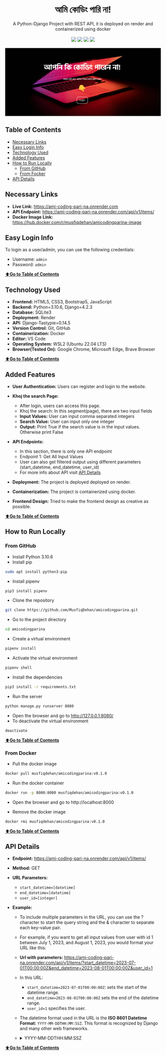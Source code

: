 <div align="center">
    <h1>আমি কোডিং পারি না!</h1>
    A Python-Django Project with REST API, it is deployed on render and containerized using docker
    <br>
    <br>
    <img src="https://img.shields.io/badge/Python-FFD43B?style=for-the-badge&logo=python&logoColor=blue">
    <img src="https://img.shields.io/badge/Django-092E20?style=for-the-badge&logo=django&logoColor=green">
    <img src="https://img.shields.io/badge/Docker-2CA5E0?style=for-the-badge&logo=docker&logoColor=white">
    <img src="https://img.shields.io/badge/Render-46E3B7?style=for-the-badge&logo=render&logoColor=white">
    <br>
    <br>
    <img src="static/homepage.png">
</div>

## Table of Contents

- [Necessary Links](#necessary-links)
- [Easy Login Info](#easy-login-info)
- [Technology Used](#technology-used)
- [Added Features](#added-features)
- [How to Run Locally](#how-to-run-locally) 
    - [From GitHub](#from-github)
    - [From Focker](#from-docker)
- [API Details](#api-details)

## Necessary Links

- **Live Link:** https://ami-coding-pari-na.onrender.com
- **API Endpoint:** https://ami-coding-pari-na.onrender.com/api/v1/items/
- **Docker Image Link:** https://hub.docker.com/r/musfiqdehan/amicodingparina-image

## Easy Login Info

To login as a user/admin, you can use the following credentials:

- Username: `admin`
- Password: `admin`

[⬆️**Go to Table of Contents**](#table-of-contents)

## Technology Used

- **Frontend:** HTML5, CSS3, Bootstrap5, JavaScript
- **Backend:** Python=3.10.6, Django=4.2.3
- **Database:** SQLite3
- **Deployment:** Render
- **API:** Django-Tastypie=0.14.5
- **Version Control:** Git, GitHub
- **Containerization:** Docker
- **Editor:** VS Code
- **Operating System:** WSL2 (Ubuntu 22.04 LTS)
- **Browser(Tested On):** Google Chrome, Microsoft Edge, Brave Browser

[⬆️**Go to Table of Contents**](#table-of-contents)


## Added Features

- **User Authentication:** Users can register and login to the website. 

- **Khoj the search Page:**

    - After login, users can access this page.
    - Khoj the search: In this segment(page), there are two input fields
    - **Input Values:** User can input comma separated integers
    - **Search Value:** User can input only one integer 
    - **Output:** Print True if the search value is in the input values. Otherwise print False

- **API Endpoints:**

    - In this section, there is only one API endpoint
    - Endpoint 1: Get All Input Values
    - User can also get filtered output using different parameters (start_datetime, end_datetime, user_id) 
    - For more info about API visit [API Details](#api-details)

- **Deployment:** The project is deployed deployed on render.

- **Containerization:** The project is containerized using docker.

- **Frontend Design:** Tried to make the frontend design as creative as possible.


[⬆️**Go to Table of Contents**](#table-of-contents)



## How to Run Locally

### From GitHub

- Install Python 3.10.6
- Install pip
```bash
sudo apt install python3-pip
```
- Install pipenv
```bash
pip3 install pipenv
```

- Clone the repository
```bash
git clone https://github.com/MusfiqDehan/amicodingparina.git
```
- Go to the project directory
```bash
cd amicodingparina
```

- Create a virtual environment
```bash
pipenv install
```
- Activate the virtual environment
```bash
pipenv shell
```
- Install the dependencies
```bash
pip3 install -r requirements.txt
```
- Run the server
```bash
python manage.py runserver 8080
```
- Open the browser and go to http://127.0.0.1:8080/
- To deactivate the virtual environment
```bash
deactivate
```

[⬆️**Go to Table of Contents**](#table-of-contents)

### From Docker

- Pull the docker image
```bash
docker pull musfiqdehan/amicodingparina:v0.1.0
``` 
- Run the docker container
```bash
docker run -p 8000:8000 musfiqdehan/amicodingparina:v0.1.0
```
- Open the browser and go to http://localhost:8000

- Remove the docker image
```bash
docker rmi musfiqdehan/amicodingparina:v0.1.0
```

[⬆️**Go to Table of Contents**](#table-of-contents)


## API Details

- **Endpoint:** https://ami-coding-pari-na.onrender.com/api/v1/items/
- **Method:** GET
- **URL Parameters:** 
    - `start_datetime=[datetime]`
    - `end_datetime=[datetime]`
    - `user_id=[integer]`
- **Example:** 

    - To include multiple parameters in the URL, you can use the ? character to start the query string and the & character to separate each key-value pair.

    - For example, if you want to get all input values from user with id 1 between July 1, 2023, and August 1, 2023, you would format your URL like this:

    - **Url with parameters:** https://ami-coding-pari-na.onrender.com/api/v1/items/?start_datetime=2023-07-01T00:00:00Z&end_datetime=2023-08-01T00:00:00Z&user_id=1

    - In this URL:

        - `start_datetime=2023-07-01T00:00:00Z`: sets the start of the datetime range.
        - `end_datetime=2023-08-01T00:00:00Z` sets the end of the datetime range.
        - `user_id=1` specifies the user.

    - The datetime format used in the URL is the **ISO 8601 Datetime Format:** `YYYY-MM-DDTHH:MM:SSZ`. This format is recognized by Django and many other web frameworks.
    
    - <details>
        <summary>YYYY-MM-DDTHH:MM:SSZ</summary>
        Each character in this string has a specific meaning:

        `YYYY`: Represents a four-digit year. For example, 2023.

        `MM`: Represents a two-digit month. For example, 07 for July.

        `DD`: Represents a two-digit day of the month. For example, 24 for the 24th day of the month.

        `T`: Is a delimiter that separates the date from the time.

        `HH`: Represents a two-digit hour in 24-hour format. For example, 13 for 1 PM.

        `MM`: Represents a two-digit minute. For example, 30 for half-past the hour.

        `SS`: Represents a two-digit second. For example, 45 for 45 seconds past the minute.

        `Z`: Indicates that the time is in Coordinated Universal Time (UTC). In other words, it is a 0 offset, equivalent to writing the time as "2012-02-09T12:22:09.144+0:00".

    </details>

[⬆️**Go to Table of Contents**](#table-of-contents)


